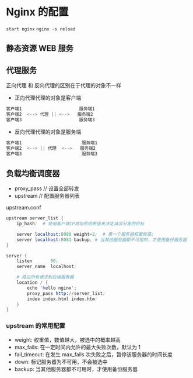 # Nginx 的配置

`start nginx`
`nginx -s reload`

## 静态资源 WEB 服务

## 代理服务

正向代理 和 反向代理的区别在于代理的对象不一样

- 正向代理代理的对象是客户端

```s
客户端1                      服务端1
客户端2  <--> 代理 || <-->   服务端2
客户端3                      服务端3
```

- 反向代理代理的对象是服务端

```s
客户端1                       服务端1
客户端2  <--> || 代理  <-->   服务端2
客户端3                       服务端3
```

## 负载均衡调度器

- proxy_pass // 设置全部转发
- upstream // 配置服务器列表

upstream.conf

```s
upstream server_list {
    ip_hash;  # 使用客户端IP地址的哈希值来决定请求分发的目标

    server localhost:8080 weight=2;  # 第一个服务器权重较高;
    server localhost:8081 backup; # 当其他服务器都不可用时，才使用备份服务器
}

server {
    listen       80;
    server_name  localhost;

    # 路由所有请求到后端服务器
    location / {
        echo 'hello nginx';
        proxy_pass http://server_list;
        index index.html index.htm;
    }
}
```

### upstream 的常用配置

- weight: 权重值，数值越大，被选中的概率越高
- max_fails: 在一定时间内允许的最大失败次数，默认为 1
- fail_timeout: 在发生 max_fails 次失败之后，暂停该服务器的时间长度
- down: 标记服务器为不可用，不会被选中
- backup: 当其他服务器都不可用时，才使用备份服务器
